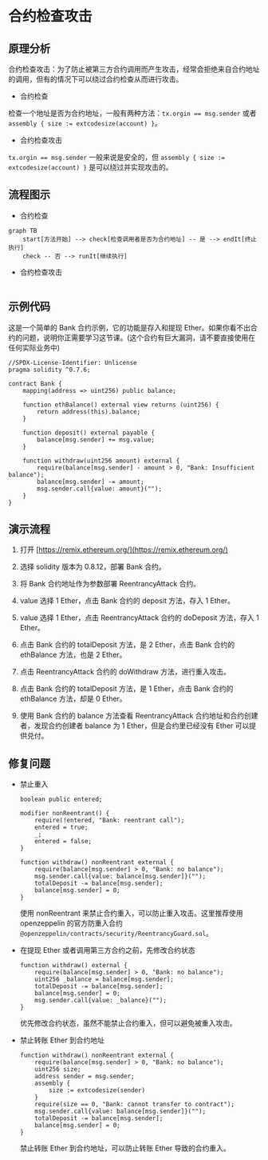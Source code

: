 # 合约检查攻击

## 原理分析

合约检查攻击：为了防止被第三方合约调用而产生攻击，经常会拒绝来自合约地址的调用，但有的情况下可以绕过合约检查从而进行攻击。

- 合约检查

检查一个地址是否为合约地址，一般有两种方法：`tx.orgin == msg.sender` 或者 `assembly { size := extcodesize(account) }`。

- 合约检查攻击

`tx.orgin == msg.sender` 一般来说是安全的，但 `assembly { size := extcodesize(account) }` 是可以绕过并实现攻击的。

## 流程图示

- 合约检查
```mermaid
graph TB
    start[方法开始] --> check[检查调用者是否为合约地址] -- 是 --> endIt[终止执行]
    check -- 否 --> runIt[继续执行]
```

- 合约检查攻击
```mermaid

```

## 示例代码

这是一个简单的 Bank 合约示例，它的功能是存入和提现 Ether。如果你看不出合约的问题，说明你正需要学习这节课。(这个合约有巨大漏洞，请不要直接使用在任何实际业务中)

```solidity
//SPDX-License-Identifier: Unlicense
pragma solidity ^0.7.6;

contract Bank {
    mapping(address => uint256) public balance;

    function ethBalance() external view returns (uint256) {
        return address(this).balance;
    }

    function deposit() external payable {
        balance[msg.sender] += msg.value;
    }

    function withdraw(uint256 amount) external {
        require(balance[msg.sender] - amount > 0, "Bank: Insufficient balance");
        balance[msg.sender] -= amount;
        msg.sender.call{value: amount}("");
    }
}
```

## 演示流程

1. 打开 [https://remix.ethereum.org/](https://remix.ethereum.org/)

2. 选择 solidity 版本为 0.8.12，部署 Bank 合约。

3. 将 Bank 合约地址作为参数部署 ReentrancyAttack 合约。

4. value 选择 1 Ether，点击 Bank 合约的 deposit 方法，存入 1 Ether。

5. value 选择 1 Ether，点击 ReentrancyAttack 合约的 doDeposit 方法，存入 1 Ether。

6. 点击 Bank 合约的 totalDeposit 方法，是 2 Ether，点击 Bank 合约的 ethBalance 方法，也是 2 Ether。

7. 点击 ReentrancyAttack 合约的 doWithdraw 方法，进行重入攻击。

8. 点击 Bank 合约的 totalDeposit 方法，是 1 Ether，点击 Bank 合约的 ethBalance 方法，却是 0 Ether。

9. 使用 Bank 合约的 balance 方法查看 ReentrancyAttack 合约地址和合约创建者，发现合约创建者 balance 为 1 Ether，但是合约里已经没有 Ether 可以提供兑付。

## 修复问题

- 禁止重入
    ```solidity
    boolean public entered;

    modifier nonReentrant() {
        require(!entered, "Bank: reentrant call");
        entered = true;
        _;
        entered = false;
    }

    function withdraw() nonReentrant external {
        require(balance[msg.sender] > 0, "Bank: no balance");
        msg.sender.call{value: balance[msg.sender]}("");
        totalDeposit -= balance[msg.sender];
        balance[msg.sender] = 0;
    }
    ```
    使用 nonReentrant 来禁止合约重入，可以防止重入攻击。这里推荐使用 openzeppelin 的官方防重入合约 `@openzeppelin/contracts/security/ReentrancyGuard.sol`。

- 在提现 Ether 或者调用第三方合约之前，先修改合约状态
    ```solidity
    function withdraw() external {
        require(balance[msg.sender] > 0, "Bank: no balance");
        uint256 _balance = balance[msg.sender];
        totalDeposit -= balance[msg.sender];
        balance[msg.sender] = 0;
        msg.sender.call{value: _balance}(""); 
    }
    ```
    优先修改合约状态，虽然不能禁止合约重入，但可以避免被重入攻击。

- 禁止转账 Ether 到合约地址
    ```solidity
    function withdraw() nonReentrant external {
        require(balance[msg.sender] > 0, "Bank: no balance");
        uint256 size;
        address sender = msg.sender;
        assembly {
            size := extcodesize(sender)
        }
        require(size == 0, "Bank: cannot transfer to contract");
        msg.sender.call{value: balance[msg.sender]}("");
        totalDeposit -= balance[msg.sender];
        balance[msg.sender] = 0;
    }
    ```
    禁止转账 Ether 到合约地址，可以防止转账 Ether 导致的合约重入。
